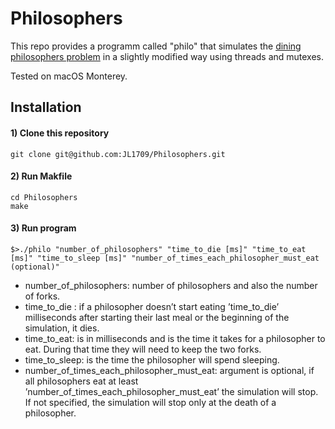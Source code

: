 # Philosophers

This repo provides a programm called "philo" that simulates the [dining philosophers problem](https://en.wikipedia.org/wiki/Dining_philosophers_problem) in a slightly modified way using threads and mutexes.  


Tested on macOS Monterey.

## Installation

#### 1) Clone this repository 
```
git clone git@github.com:JL1709/Philosophers.git
```

#### 2) Run Makfile
```
cd Philosophers
make
```

#### 3)  Run program
```
$>./philo "number_of_philosophers" "time_to_die [ms]" "time_to_eat [ms]" "time_to_sleep [ms]" "number_of_times_each_philosopher_must_eat (optional)"
```
- number_of_philosophers: number of philosophers and also the number of forks.
- time_to_die : if a philosopher doesn’t start eating ’time_to_die’ milliseconds after starting their last meal or the beginning of the simulation, it dies.
- time_to_eat: is in milliseconds and is the time it takes for a philosopher to eat. During that time they will need to keep the two forks.
- time_to_sleep: is the time the philosopher will spend sleeping.
- number_of_times_each_philosopher_must_eat: argument is optional, if all philosophers eat at least ’number_of_times_each_philosopher_must_eat’ the
simulation will stop. If not specified, the simulation will stop only at the death of a philosopher.
